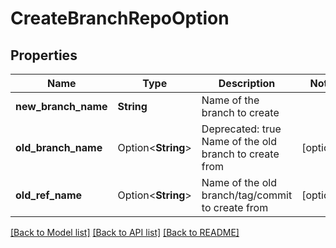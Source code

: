# CreateBranchRepoOption

## Properties

Name | Type | Description | Notes
------------ | ------------- | ------------- | -------------
**new_branch_name** | **String** | Name of the branch to create | 
**old_branch_name** | Option<**String**> | Deprecated: true Name of the old branch to create from | [optional]
**old_ref_name** | Option<**String**> | Name of the old branch/tag/commit to create from | [optional]

[[Back to Model list]](../README.md#documentation-for-models) [[Back to API list]](../README.md#documentation-for-api-endpoints) [[Back to README]](../README.md)


